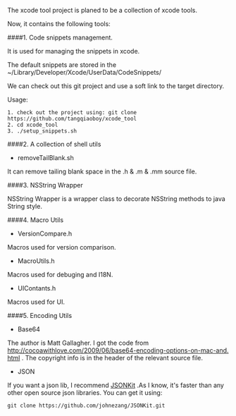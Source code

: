 The xcode tool project is planed to be a collection of xcode tools.

Now, it contains the following tools:

####1. Code snippets management.

It is used for managing the snippets in xcode.

The default snippets are stored in the ~/Library/Developer/Xcode/UserData/CodeSnippets/

We can check out this git project and use a soft link to the target directory.

Usage:

	1. check out the project using: git clone https://github.com/tangqiaoboy/xcode_tool
	2. cd xcode_tool
	3. ./setup_snippets.sh


####2. A collection of shell utils

 * removeTailBlank.sh

It can remove tailing blank space in the .h & .m & .mm source file.

####3. NSString Wrapper

NSString Wrapper is a wrapper class to decorate NSString methods to java String style.

####4. Macro Utils

  * VersionCompare.h 

Macros used for version comparison.

* MacroUtils.h

Macros used for debuging and I18N.

* UIContants.h     

Macros used for UI.

####5. Encoding Utils

* Base64 

The author is Matt Gallagher. I got the code from [http://cocoawithlove.com/2009/06/base64-encoding-options-on-mac-and.     html](http://cocoawithlove.com/2009/06/base64-encoding-options-on-mac-and.html) . The copyright info is in the header of the relevant source file.

* JSON         

If you want a json lib, I recommend [JSONKit](https://github.com/johnezang/JSONKit) .As I know, it's faster than any other open source json libraries. You can get it using: 


	git clone https://github.com/johnezang/JSONKit.git


